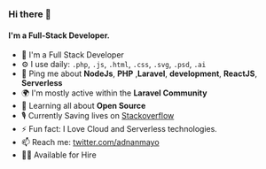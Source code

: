 ### Hi there 👋

#### I'm a Full-Stack Developer.

- 🏢 I'm a Full Stack Developer
- ⚙️ I use daily: `.php`, `.js`, `.html`, `.css`, `.svg`, `.psd`, `.ai`
- 💬 Ping me about **NodeJs**, **PHP** ,**Laravel**, **development**, **ReactJS**, **Serverless**
- 🌍 I'm mostly active within the **Laravel Community**
- 🌱 Learning all about **Open Source**
- 🎙 Currently Saving lives on  [Stackoverflow](https://stackoverflow.com/users/3949993/adnan-mumtaz)
- ⚡️ Fun fact: I Love Cloud and Serverless technologies.
- 📫 Reach me: [twitter.com/adnanmayo](https://twitter.com/adnanmayo)
- 👨‍💼 Available for Hire

